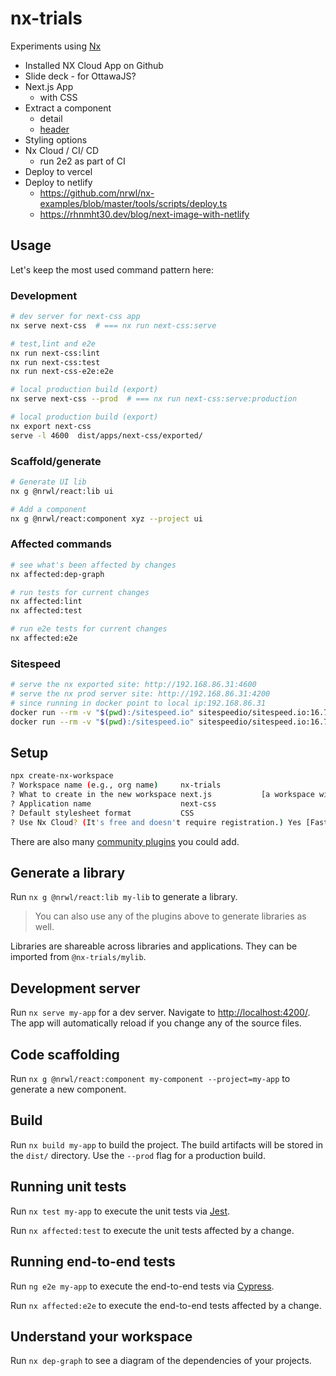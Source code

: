 # nx-trials

Experiments using [Nx](https://nx.dev)

- Installed NX Cloud App on Github
- Slide deck - for OttawaJS?
- Next.js App
  - with CSS
- Extract a component
  - detail
  - [header](https://css-tricks.com/how-to-create-a-shrinking-header-on-scroll-without-javascript/)
- Styling options
- Nx Cloud / CI/ CD
  - run 2e2 as part of CI
- Deploy to vercel
- Deploy to netlify
  - <https://github.com/nrwl/nx-examples/blob/master/tools/scripts/deploy.ts>
  - <https://rhnmht30.dev/blog/next-image-with-netlify>

## Usage

Let's keep the most used command pattern here:

### Development

```bash
# dev server for next-css app
nx serve next-css  # === nx run next-css:serve

# test,lint and e2e
nx run next-css:lint
nx run next-css:test
nx run next-css-e2e:e2e

# local production build (export)
nx serve next-css --prod  # === nx run next-css:serve:production

# local production build (export)
nx export next-css
serve -l 4600  dist/apps/next-css/exported/
```

### Scaffold/generate

```bash
# Generate UI lib
nx g @nrwl/react:lib ui

# Add a component
nx g @nrwl/react:component xyz --project ui
```

### Affected commands

```bash
# see what's been affected by changes
nx affected:dep-graph

# run tests for current changes
nx affected:lint
nx affected:test

# run e2e tests for current changes
nx affected:e2e
```

### Sitespeed

```bash
# serve the nx exported site: http://192.168.86.31:4600
# serve the nx prod server site: http://192.168.86.31:4200
# since running in docker point to local ip:192.168.86.31
docker run --rm -v "$(pwd):/sitespeed.io" sitespeedio/sitespeed.io:16.7.1 http://192.168.86.31:4600 --mobile
docker run --rm -v "$(pwd):/sitespeed.io" sitespeedio/sitespeed.io:16.7.1 --mobile http://192.168.86.31:4200 http://192.168.86.31:4200/image-demo
```

## Setup

```bash
npx create-nx-workspace
? Workspace name (e.g., org name)     nx-trials
? What to create in the new workspace next.js           [a workspace with a single Next.js application]
? Application name                    next-css
? Default stylesheet format           CSS
? Use Nx Cloud? (It's free and doesn't require registration.) Yes [Faster builds, run details, Github integration. Learn more at https://nx.app]
```

There are also many [community plugins](https://nx.dev/nx-community) you could add.

## Generate a library

Run `nx g @nrwl/react:lib my-lib` to generate a library.

> You can also use any of the plugins above to generate libraries as well.

Libraries are shareable across libraries and applications. They can be imported from `@nx-trials/mylib`.

## Development server

Run `nx serve my-app` for a dev server. Navigate to <http://localhost:4200/>. The app will automatically reload if you change any of the source files.

## Code scaffolding

Run `nx g @nrwl/react:component my-component --project=my-app` to generate a new component.

## Build

Run `nx build my-app` to build the project. The build artifacts will be stored in the `dist/` directory. Use the `--prod` flag for a production build.

## Running unit tests

Run `nx test my-app` to execute the unit tests via [Jest](https://jestjs.io).

Run `nx affected:test` to execute the unit tests affected by a change.

## Running end-to-end tests

Run `ng e2e my-app` to execute the end-to-end tests via [Cypress](https://www.cypress.io).

Run `nx affected:e2e` to execute the end-to-end tests affected by a change.

## Understand your workspace

Run `nx dep-graph` to see a diagram of the dependencies of your projects.

